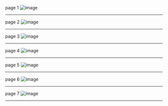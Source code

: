 page 1
![image](https://user-images.githubusercontent.com/130117169/236358593-18a340be-c2df-4c00-b2c1-b8c6fd142dac.png)

---
page 2
![image](https://user-images.githubusercontent.com/130117169/236358621-818036e5-2331-4c4a-badc-abe17b5792b9.png)

---
page 3
![image](https://user-images.githubusercontent.com/130117169/236358663-e983f8c2-b340-4a32-85b2-ee98967fd054.png)

---
page 4
![image](https://user-images.githubusercontent.com/130117169/236358700-5075d035-1485-474a-ba82-eff6fd5c5786.png)

---
page 5
![image](https://user-images.githubusercontent.com/130117169/236358717-956ac89e-5816-4a24-9372-4313a5414cc4.png)

---
page 6
![image](https://user-images.githubusercontent.com/130117169/236358735-e97ddb1d-de12-46c1-a9d0-345ee247644c.png)

---
page 7
![image](https://user-images.githubusercontent.com/130117169/236358763-89c6cb29-c1ce-4702-8618-47a1a9f7f488.png)

---

